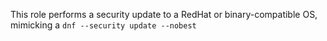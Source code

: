 This role performs a security update to a RedHat or binary-compatible OS, mimicking a `dnf --security update --nobest`
